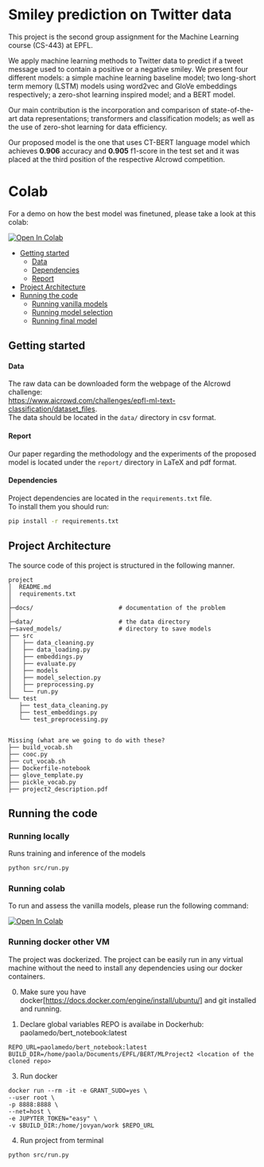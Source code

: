 # Smiley prediction on Twitter data

This project is the second group assignment for the Machine Learning course (CS-443) at EPFL. 

We apply machine learning methods to Twitter data to predict if a tweet message used to contain a positive or a negative smiley. 
We present four different models: a simple machine learning baseline model; two long-short term memory (LSTM) models using word2vec and GloVe embeddings respectively; a zero-shot learning inspired model; and a BERT model. 

Our main contribution is the incorporation and comparison of state-of-the-art data representations; transformers and classification models; as well as the use of zero-shot learning for data efficiency. 

Our proposed model is the one that uses CT-BERT language model which achieves **0.906** accuracy and **0.905** f1-score in the test set and it was placed at the third position of the respective AIcrowd competition.

# Colab
For a demo on how the best model was finetuned, please take a look at this colab:

<p align="left"><a href="https://colab.research.google.com/drive/1cxs7OSn9n3HlGPBSR77QkY5H0WHjV6Vx?usp=sharing" target="_parent"><img src="https://colab.research.google.com/assets/colab-badge.svg" alt="Open In Colab"/></a></p>




* [Getting started](#getting-started)
    * [Data](#data)
    * [Dependencies](#dependencies)
    * [Report](#report)
* [Project Architecture](#project-architecture)
* [Running the code](#running-the-code)
    * [Running vanilla models](#running-vanilla-models)
    * [Running model selection](#running-model-selection)
    * [Running final model](#running-final-model)


## Getting started
#### Data
The raw data can be downloaded form the webpage of the AIcrowd challenge: \
https://www.aicrowd.com/challenges/epfl-ml-text-classification/dataset_files. \
The data should be located in the `data/` directory in csv format.


#### Report
Our paper regarding the methodology and the experiments of the proposed model 
is located under the `report/` directory in LaTeX and pdf format. 


#### Dependencies
Project dependencies are located in the `requirements.txt` file. \
To install them you should run:
```bash
pip install -r requirements.txt
```


## Project Architecture
The source code of this project is structured in the following manner. 

```
project
│  README.md
│  requirements.txt
│
├─docs/                        # documentation of the problem
│
├─data/                        # the data directory
├─saved_models/                # directory to save models
├── src
│   ├── data_cleaning.py
│   ├── data_loading.py
│   ├── embeddings.py
│   ├── evaluate.py
│   ├── models
│   ├── model_selection.py
│   ├── preprocessing.py
│   └── run.py
└── test
   ├── test_data_cleaning.py
   ├── test_embeddings.py
   └── test_preprocessing.py


Missing (what are we going to do with these?
├── build_vocab.sh
├── cooc.py
├── cut_vocab.sh
├── Dockerfile-notebook
├── glove_template.py
├── pickle_vocab.py
├── project2_description.pdf

```

## Running the code

### Running locally
Runs training and inference of the models 
```bash
python src/run.py
```

### Running colab
To run and assess the vanilla models, please run the following command:
<p align="left"><a href="https://colab.research.google.com/github/geofot96/MLProject2/blob/master/notebooks/MLProject2_GAP.ipynb" target="_parent"><img src="https://colab.research.google.com/assets/colab-badge.svg" alt="Open In Colab"/></a></p>

### Running docker other VM
The project was dockerized. The project can be easily run in any virtual machine without the need to install any dependencies using our docker containers. 

0. Make sure you have docker[https://docs.docker.com/engine/install/ubuntu/] and git installed and running.  

1. Declare global variables
REPO is availabe in Dockerhub: paolamedo/bert_notebook:latest
```
REPO_URL=paolamedo/bert_notebook:latest
BUILD_DIR=/home/paola/Documents/EPFL/BERT/MLProject2 <location of the cloned repo>
```

3. Run docker
```
docker run --rm -it -e GRANT_SUDO=yes \
--user root \
-p 8888:8888 \
--net=host \
-e JUPYTER_TOKEN="easy" \
-v $BUILD_DIR:/home/jovyan/work $REPO_URL
```

4. Run project from terminal 
```bash
python src/run.py
```
